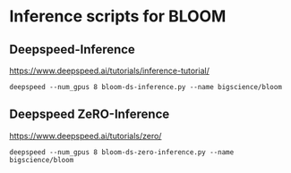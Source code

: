 # Inference scripts for BLOOM

## Deepspeed-Inference

https://www.deepspeed.ai/tutorials/inference-tutorial/

```
deepspeed --num_gpus 8 bloom-ds-inference.py --name bigscience/bloom
```

## Deepspeed ZeRO-Inference

https://www.deepspeed.ai/tutorials/zero/

```
deepspeed --num_gpus 8 bloom-ds-zero-inference.py --name bigscience/bloom
```
